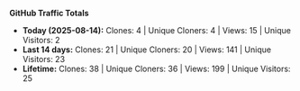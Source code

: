 
**GitHub Traffic Totals**

- **Today (2025-08-14):** Clones: 4 | Unique Cloners: 4 | Views: 15 | Unique Visitors: 2
- **Last 14 days:** Clones: 21 | Unique Cloners: 20 | Views: 141 | Unique Visitors: 23
- **Lifetime:** Clones: 38 | Unique Cloners: 36 | Views: 199 | Unique Visitors: 25
